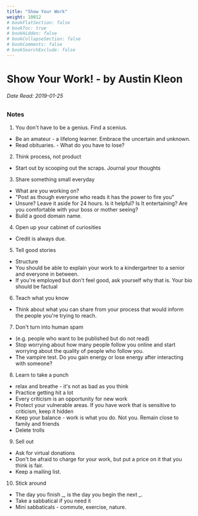 ```yaml
---
title: "Show Your Work"
weight: 10012
# bookFlatSection: false
# bookToc: true
# bookHidden: false
# bookCollapseSection: false
# bookComments: false
# bookSearchExclude: false
---
```


# Show Your Work! - by Austin Kleon

###### Date Read: 2019-01-25

### Notes

1. You don't have to be a genius. Find a scenius.
- Be an amateur - a lifelong learner. Embrace the uncertain and unknown.
- Read obituaries. - What do you have to lose?

2. Think process, not product
- Start out by scooping out the scraps. Journal your thoughts

3. Share something small everyday
- What are you working on?
- "Post as though everyone who reads it has the power to fire you"
- Unsure? Leave it aside for 24 hours. Is it helpful? Is It entertaining? Are you comfortable with your boss or mother seeing?
- Build a good domain name.

4. Open up your cabinet of curiosities
- Credit is always due.

5. Tell good stories
- Structure
- You should be able to explain your work to a kindergartner to a senior and everyone in between.
- If you're employed but don't feel good, ask yourself why that is.
Your bio should be factual

6. Teach what you know
- Think about what you can share from your process that would inform the people you're trying to reach.

7. Don't turn into human spam
- (e.g. people who want to be published but do not read)
- Stop worrying about how many people follow you online and start worrying about the quality of people who follow you.
- The vampire test. Do you gain energy or lose energy after interacting with someone?

8. Learn to take a punch
- relax and breathe - it's not as bad as you think
- Practice getting hit a lot
- Every criticism is an opportunity for new work
- Protect your vulnerable areas. If you have work that is sensitive to criticism, keep it hidden
- Keep your balance - work is what you do. Not you. Remain close to family and friends
- Delete trolls

9. Sell out
- Ask for virtual donations
- Don't be afraid to charge for your work, but put a price on it that you think is fair.
- Keep a mailing list.

10. Stick around
- The day you finish _, is the day you begin the next _.
- Take a sabbatical if you need it
- Mini sabbaticals - commute, exercise, nature.
